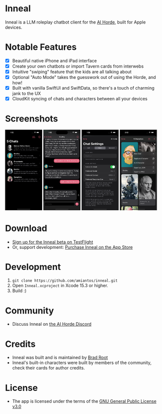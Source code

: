 # Inneal

Inneal is a LLM roleplay chatbot client for the [AI Horde](https://aihorde.net), built for Apple devices.

# Notable Features

- [x] Beautiful native iPhone and iPad interface
- [x] Create your own chatbots or import Tavern cards from interwebs
- [x] Intuitive "swiping" feature that the kids are all talking about
- [x] Optional "Auto Mode" takes the guesswork out of using the Horde, and how!
- [x] Built with vanilla SwiftUI and SwiftData, so there's a touch of charming jank to the UX
- [X] CloudKit syncing of chats and characters between all your devices

# Screenshots

<p float="left">
  <img src="/screenshots/screenshot2.png" width="24%" />
  <img src="/screenshots/screenshot3.png" width="24%" /> 
  <img src="/screenshots/screenshot4.png" width="24%" />
  <img src="/screenshots/screenshot5.png" width="24%" />
</p>

# Download
- [Sign up for the Inneal beta on TestFlight](https://testflight.apple.com/join/tdVPV0ly)
- Or, support development: [Purchase Inneal on the App Store](https://apps.apple.com/us/app/inneal-ai-character-tavern/id6482289560) 

# Development
1. `git clone https://github.com/amiantos/inneal.git`
2. Open `Inneal.xcproject` in Xcode 15.3 or higher.
3. Build :)

# Community
- Discuss Inneal on [the AI Horde Discord](https://discord.gg/QHxkdJtXar)

# Credits
- Inneal was built and is maintained by [Brad Root](https://github.com/amiantos)
- Inneal's built-in characters were built by members of the community, check their cards for author credits.

# License
- The app is licensed under the terms of the [GNU General Public License v3.0](https://www.gnu.org/licenses/gpl-3.0.en.html)
